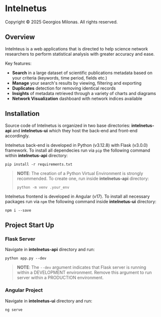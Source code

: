 # Intelnetus

Copyright &copy; 2025 Georgios Milonas. All rights reserved.

## Overview
Intelnteus is a web applications that is directed to help science network
researchers to perform statistical analysis with greater accuracy and ease.

Key features:
- **Search** in a large dataset of scientific publications metadata based on your criteria (keywords, time period, fields etc.)
- **Manage** your search's results by viewing, filtering and exporting
- **Duplicates** detection for removing identical records
- **Insights** of metadata retrieved through a variety of charts and diagrams
- **Network Visualization** dashboard with network indices available

## Installation
Source code of Intelnetus is organized in two base directories: **intelnetus-api** and **intelnetus-ui** which they host the back-end and front-end accordingly.

Intelnetus back-end is developed in Python (v3.12.8) with Flask (v3.0.0) framework. To install all dependecies run via `pip` the following command within **intelnetus-api** directory:
```
pip install -r requirements.txt
```

>**NOTE**: The creation of a Python Virtual Environment is strongly recommended. To create one, run inside **intelnetus-api** directory:
>```
>python -m venv .your_env

Intelnetus frontend is developed in Angular (v17). To install all necessary packages run via `npm` the following command inside **intelnetus-ui** directory:
```
npm i --save
```

## Project Start Up
### Flask Server
Navigate in  **intelnetus-api** directory and run:
```
python app.py --dev
```

>**NOTE**: The `--dev` argument indicates that Flask server is running within a DEVELOPMENT environment. Remove this argument to run server within a PRODUCTION environment.

### Angular Project
Navigate in **intelnetus-ui** directory and run:
```
ng serve 
```
